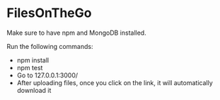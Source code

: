 # FilesOnTheGo

Make sure to have npm and MongoDB installed.

Run the following commands:
- npm install
- npm test
- Go to 127.0.0.1:3000/
- After uploading files, once you click on the link, it will automatically download it

